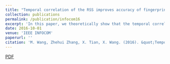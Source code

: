 ```yaml
---
title: "Temporal correlation of the RSS improves accuracy of fingerprinting localization"
collection: publications
permalink: /publication/infocom16
excerpt: 'In this paper, we theoretically show that the temporal correlation of the RSS can improve accuracy of the RSS fingerprinting based indoor localization.'
date: 2016-10-01
venue: 'IEEE INFOCOM'
paperurl: ''
citation: 'M. Wang, Zhehui Zhang, X. Tian, X. Wang. (2016). &quot;Temporal correlation of the RSS improves accuracy of fingerprinting localization.&quot; <i>IEEE INFOCOM</i>.'
---
```


[PDF](http://zhehuizhang.github.io/files/infocom16.pdf)
